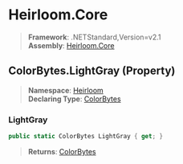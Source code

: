# Heirloom.Core

> **Framework**: .NETStandard,Version=v2.1  
> **Assembly**: [Heirloom.Core][0]

## ColorBytes.LightGray (Property)

> **Namespace**: [Heirloom][0]  
> **Declaring Type**: [ColorBytes][1]

### LightGray

```cs
public static ColorBytes LightGray { get; }
```

> **Returns**: [ColorBytes][1]

[0]: ../../../Heirloom.Core.md
[1]: ../ColorBytes.md
